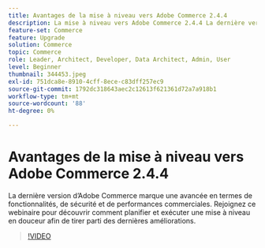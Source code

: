 ```yaml
---
title: Avantages de la mise à niveau vers Adobe Commerce 2.4.4
description: La mise à niveau vers Adobe Commerce 2.4.4 La dernière version d’Adobe Commerce marque une avancée en termes de fonctionnalités, de sécurité et de performances commerciales. Rejoignez ce webinaire pour découvrir comment planifier et exécuter une mise à niveau en douceur afin de tirer parti des dernières améliorations.
feature-set: Commerce
feature: Upgrade
solution: Commerce
topic: Commerce
role: Leader, Architect, Developer, Data Architect, Admin, User
level: Beginner
thumbnail: 344453.jpeg
exl-id: 751dca8e-8910-4cff-8ece-c83dff257ec9
source-git-commit: 1792dc318643aec2c12613f621361d72a7a918b1
workflow-type: tm+mt
source-wordcount: '88'
ht-degree: 0%

---
```


# Avantages de la mise à niveau vers Adobe Commerce 2.4.4

La dernière version d’Adobe Commerce marque une avancée en termes de fonctionnalités, de sécurité et de performances commerciales. Rejoignez ce webinaire pour découvrir comment planifier et exécuter une mise à niveau en douceur afin de tirer parti des dernières améliorations.

>[!VIDEO](https://video.tv.adobe.com/v/344453/?quality=12&learn=on)
